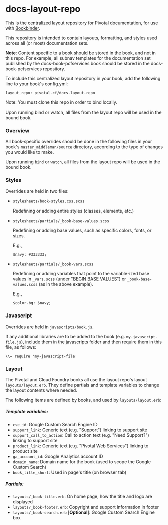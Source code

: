 # docs-layout-repo

This is the centralized layout repository for Pivotal documentation, for use with [Bookbinder](https://github.com/pivotal-cf/bookbinder).

This repository is intended to contain layouts, formatting, and styles used across all (or most) documentation sets.  

**Note**: Content specific to a book should be stored in the book, and not in this repo. For example, all subnav templates for the documentation set published by the docs-book-pcfservices book should be stored in the docs-book-pcfservices repository.

To include this centralized layout repository in your book, add the following line to your book's config.yml:

```
layout_repo: pivotal-cf/docs-layout-repo
```

Note: You must clone this repo in order to bind locally.

Upon running bind or watch, all files from the layout repo will be used in the bound book. 

### Overview

All book-specific overrides should be done in the following files in your book's `master_middleman/source` directory, according to the type of changes you would like to make.

Upon running `bind` or `watch`, all files from the layout repo will be used in the bound book.


### Styles
Overrides are held in two files:

* `stylesheets/book-styles.css.scss`

	Redefining or adding entire styles (classes, elements, etc.)

* `stylesheets/partials/_book-base-values.scss`

	Redefining or adding base values, such as specific colors, fonts, or sizes.
	
	E.g.,
	
	```
	$navy: #333333;
	```

* `stylesheets/partials/_book-vars.scss`
	
	Redefining or adding variables that point to the variable-ized base values in `_vars.scss` (under ["BEGIN BASE VALUES"](https://github.com/pivotal-cf/docs-layout-repo/blob/master/source/stylesheets/partials/_vars.scss#L5)) or `_book-base-values.scss` (as in the above example).
	
	E.g.,
	
	```
	$color-bg: $navy;
	```

### Javascript

Overrides are held in `javascripts/book.js`.

If any additional libraries are to be added to the book (e.g. `my-javascript-file.js`), include them in the javascripts folder and then require them in this file, as follows:

```
\\= require 'my-javascript-file'
```

### Layout

The Pivotal and Cloud Foundry books all use the layout repo's layout `layouts/layout.erb`. They define partials and template variables to change the layout contents where needed. 

The following items are defined by books, and used by `layouts/layout.erb`:

##### Template variables:

* `cse_id`: Google Custom Search Engine ID
* `support_link`: Generic text (e.g. "Support") linking to support site
* `support_call_to_action`: Call to action text (e.g. "Need Support?") linking to support site
* `product_link`: Generic text (e.g. "Pivotal Web Services") linking to product site
* `ga_account_id`: Google Analytics account ID
* `domain_name`: Domain name for the book (used to scope the Google Custom Search)
* `book_title_short`: Used in page's title (on browser tab)

##### Partials:

* `layouts/_book-title.erb`: On home page, how the title and logo are displayed
* `layouts/_book-footer.erb`: Copyright and support information in footer
* `layouts/_book-search.erb` [**Optional**]: Google Custom Search Engine box
